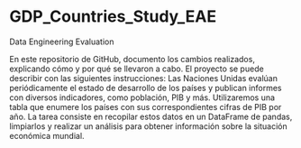 # GDP_Countries_Study_EAE
Data Engineering Evaluation

En este repositorio de GitHub, documento los cambios realizados, explicando cómo y por qué se llevaron a cabo. 
El proyecto se puede describir con las siguientes instrucciones:
Las Naciones Unidas evalúan periódicamente el estado de desarrollo de los países y publican informes con diversos indicadores, como población, PIB y más.
Utilizaremos una tabla que enumere los países con sus correspondientes cifras de PIB por año. La tarea consiste en recopilar estos datos en un DataFrame de pandas, limpiarlos y realizar un análisis para obtener información sobre la situación económica mundial.
